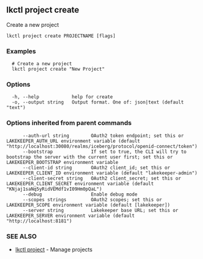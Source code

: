 ## lkctl project create

Create a new project

```
lkctl project create PROJECTNAME [flags]
```

### Examples

```
  # Create a new project
  lkctl project create "New Project"
```

### Options

```
  -h, --help            help for create
  -o, --output string   Output format. One of: json|text (default "text")
```

### Options inherited from parent commands

```
      --auth-url string        OAuth2 token endpoint; set this or LAKEKEEPER_AUTH_URL environment variable (default "http://localhost:30080/realms/iceberg/protocol/openid-connect/token")
      --bootstrap              If set to true, the CLI will try to bootstrap the server with the current user first; set this or LAKEKEEPER_BOOTSTRAP environment variable
      --client-id string       OAuth2 client_id; set this or LAKEKEEPER_CLIENT_ID environment variable (default "lakekeeper-admin")
      --client-secret string   OAuth2 client_secret; set this or LAKEKEEPER_CLIENT_SECRET environment variable (default "KNjaj1saNq5yRidVEMdf1vI09Hm0pQaL")
      --debug                  Enable debug mode
      --scopes strings         OAuth2 scopes; set this or LAKEKEEPER_SCOPE environment variable (default [lakekeeper])
      --server string          Lakekeeper base URL; set this or LAKEKEEPER_SERVER environment variable (default "http://localhost:8181")
```

### SEE ALSO

* [lkctl project](lkctl_project.md)	 - Manage projects

